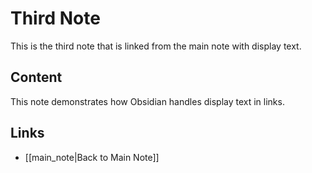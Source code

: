 # Third Note

This is the third note that is linked from the main note with display text.

## Content

This note demonstrates how Obsidian handles display text in links.

## Links

- [[main_note|Back to Main Note]]
